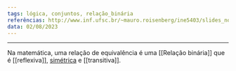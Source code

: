 ```yaml
---
tags: lógica, conjuntos, relação_binária
referências: http://www.inf.ufsc.br/~mauro.roisenberg/ine5403/slides_novos/zpdfs_ppts/p53relequivs.pdf, https://pt.wikipedia.org/wiki/Relação_de_equivalência
data: 02/08/2023
---
```


---

Na matemática, uma relação de equivalência é uma [[Relação binária]] que é [[reflexiva]], [simétrica](Relação%20Simétrica.md) e [[transitiva]].